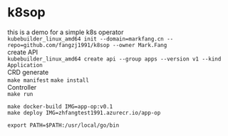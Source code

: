 # k8sop
this is a demo for a simple k8s operator   
`kubebuilder_linux_amd64 init --domain=markfang.cn --repo=github.com/fangzj1991/k8sop --owner Mark.Fang`  
create API  
`kubebuilder_linux_amd64 create api --group apps --version v1 --kind Application`  
CRD generate  
`make manifest`
`make install`  
Controller  
`make run`

`make docker-build IMG=app-op:v0.1`  
`make deploy IMG=zhfangtest1991.azurecr.io/app-op`

`export PATH=$PATH:/usr/local/go/bin`
